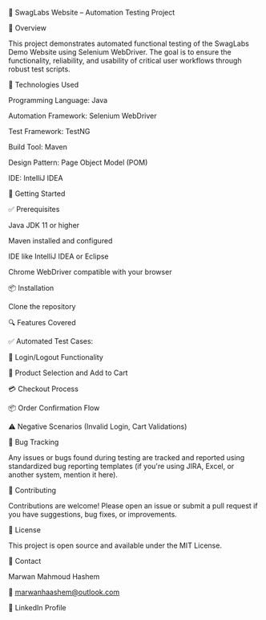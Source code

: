 🧪 SwagLabs Website – Automation Testing Project

📌 Overview

This project demonstrates automated functional testing of the SwagLabs Demo Website using Selenium WebDriver. The goal is to ensure the functionality, reliability, and usability of critical user workflows through robust test scripts.

🔧 Technologies Used

Programming Language: Java

Automation Framework: Selenium WebDriver

Test Framework: TestNG

Build Tool: Maven

Design Pattern: Page Object Model (POM)

IDE: IntelliJ IDEA

🚀 Getting Started

✅ Prerequisites

Java JDK 11 or higher

Maven installed and configured

IDE like IntelliJ IDEA or Eclipse

Chrome WebDriver compatible with your browser

📦 Installation

Clone the repository

🔍 Features Covered

✅ Automated Test Cases:

🔐 Login/Logout Functionality

🛒 Product Selection and Add to Cart

💳 Checkout Process

📦 Order Confirmation Flow

⚠️ Negative Scenarios (Invalid Login, Cart Validations)

🐞 Bug Tracking

Any issues or bugs found during testing are tracked and reported using standardized bug reporting templates (if you're using JIRA, Excel, or another system, mention it here).

🔗 Contributing

Contributions are welcome!
Please open an issue or submit a pull request if you have suggestions, bug fixes, or improvements.

📄 License

This project is open source and available under the MIT License.

🙋 Contact

Marwan Mahmoud Hashem

📧 marwanhaashem@outlook.com

🔗 LinkedIn Profile
